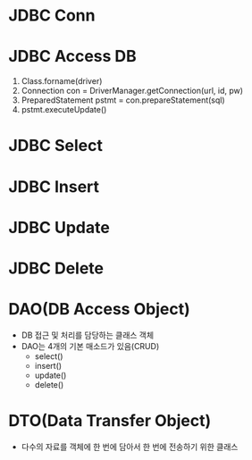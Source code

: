 # JDBC Conn

# JDBC Access DB

1. Class.forname(driver)
2. Connection con = DriverManager.getConnection(url, id, pw)
3. PreparedStatement pstmt = con.prepareStatement(sql)
4. pstmt.executeUpdate()

# JDBC Select

# JDBC Insert

# JDBC Update

# JDBC Delete

# DAO(DB Access Object)
- DB 접근 및 처리를 담당하는 클래스 객체
- DAO는 4개의 기본 매소드가 있음(CRUD)
    - select()
    - insert()
    - update()
    - delete()

# DTO(Data Transfer Object)
- 다수의 자료를 객체에 한 번에 담아서 한 번에 전송하기 위한 클래스
